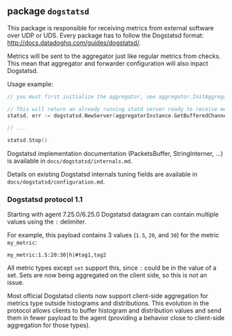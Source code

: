 ## package `dogstatsd`

This package is responsible for receiving metrics from external software over
UDP or UDS. Every package has to follow the Dogstatsd format:
http://docs.datadoghq.com/guides/dogstatsd/.

Metrics will be sent to the aggregator just like regular metrics from checks.
This mean that aggregator and forwarder configuration will also inpact
Dogstatsd.

Usage example:
```go
// you must first initialize the aggregator, see aggregator.InitAggregator

// This will return an already running statd server ready to receive metrics
statsd, err := dogstatsd.NewServer(aggregatorInstance.GetBufferedChannels())

// ...

statsd.Stop()
```

Dogstatsd implementation documentation (PacketsBuffer, StringInterner, ...) is available
in `docs/dogstatsd/internals.md`.

Details on existing Dogstatsd internals tuning fields are available in `docs/dogstatsd/configuration.md`.

### Dogstatsd protocol 1.1

Starting with agent 7.25.0/6.25.0 Dogstatsd datagram can contain multiple values using the `:` delimiter.

For example, this payload contains 3 values (`1.5`, `20`, and `30`) for the metric `my_metric`:
```
my_metric:1.5:20:30|h|#tag1,tag2
```

All metric types except `set` support this, since `:` could be in the value of a
set. Sets are now being aggregated on the client side, so this is not an issue.

Most official Dogstatsd clients now support client-side aggregation for metrics
type outside histograms and distributions. This evolution in the protocol allows
clients to buffer histogram and distribution values and send them in fewer
payload to the agent (providing a behavior close to client-side aggregation for
those types).
